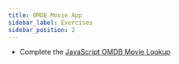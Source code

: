 ```yaml
---
title: OMDB Movie App
sidebar_label: Exercises
sidebar_position: 2
---
```

<!-- markdownlint-disable no-inline-html no-trailing-punctuation -->

- Complete the [JavaScript OMDB Movie Lookup](/docs/exercises/js-movie-review/)
